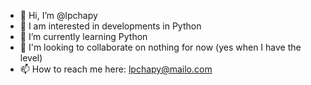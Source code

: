 - 👋 Hi, I’m @lpchapy
- 👀  I am interested in developments in Python
- 🌱 I’m currently learning Python
- 💞️ I'm looking to collaborate on nothing for now (yes when I have the level)
- 📫 How to reach me here: lpchapy@mailo.com

<!---
lpchapy/lpchapy is a ✨ special ✨ repository because its `README.md` (this file) appears on your GitHub profile.
You can click the Preview link to take a look at your changes.
--->
